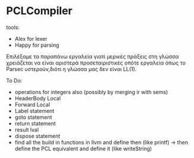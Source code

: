 # PCLCompiler

tools:
* Alex for lexer
* Happy for parsing

Επιλέξαμε τα παραπάνω εργαλεία γιατί μερικές πράξεις στη γλώσσα χρειάζεται να είναι αριστερά προσεταιριστικές οπότε εργαλεία όπως το Parsec υστερούν,διότι η γλώσσα μας δεν είναι LL(1).

To Do:
- operations for integers also (possibly by merging ir with sems)
- HeaderBody Local
- Forward Local
- Label statement
- goto statement
- return statement
- result lval
- dispose statement
- find all the build in functions in llvm and define then (like printf)
      -> then define the PCL equivalent and define it (like writeString)

